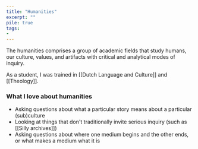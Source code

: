 ```yaml
---
title: "Humanities"
excerpt: ""
pile: true
tags:
-
---
```

The humanities comprises a group of academic fields that study humans, our culture, values, and artifacts with critical and analytical modes of inquiry.

As a student, I was trained in [[Dutch Language and Culture]] and [[Theology]].

### What I love about humanities
- Asking questions about what a particular story means about a particular (sub)culture
- Looking at things that don't traditionally invite serious inquiry (such as [[Silly archives]])
- Asking questions about where one medium begins and the other ends, or what makes a medium what it is